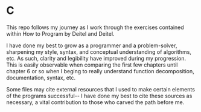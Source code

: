 # C
This repo follows my journey as I work through the exercises contained within How to Program by Deitel and Deitel. 

I have done my best to grow as a programmer and a problem-solver, sharpening my style, syntax, and conceptual
understanding of algorithms, etc. As such, clarity and legibility have improved during my progression. This is 
easily observable when comparing the first few chapters until chapter 6 or so when I beging to really understand
function decomposition, documentation, syntax, etc. 

Some files may cite external resources that I used to make certain elements of the programs successful-- I have 
done my best to cite these sources as necessary, a vital contribution to those who carved the path before me.
